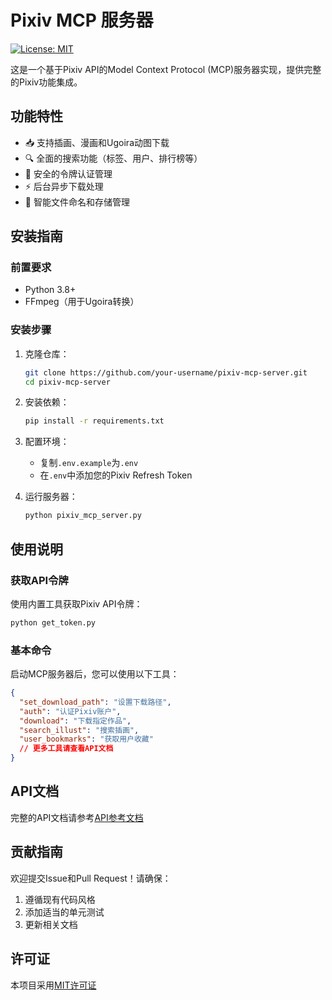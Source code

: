 # Pixiv MCP 服务器

[![License: MIT](https://img.shields.io/badge/License-MIT-yellow.svg)](https://opensource.org/licenses/MIT)

这是一个基于Pixiv API的Model Context Protocol (MCP)服务器实现，提供完整的Pixiv功能集成。

## 功能特性

- 📥 支持插画、漫画和Ugoira动图下载
- 🔍 全面的搜索功能（标签、用户、排行榜等）
- 🔑 安全的令牌认证管理
- ⚡ 后台异步下载处理
- 🎨 智能文件命名和存储管理

## 安装指南

### 前置要求
- Python 3.8+
- FFmpeg（用于Ugoira转换）

### 安装步骤
1. 克隆仓库：
   ```bash
   git clone https://github.com/your-username/pixiv-mcp-server.git
   cd pixiv-mcp-server
   ```

2. 安装依赖：
   ```bash
   pip install -r requirements.txt
   ```

3. 配置环境：
   - 复制`.env.example`为`.env`
   - 在`.env`中添加您的Pixiv Refresh Token

4. 运行服务器：
   ```bash
   python pixiv_mcp_server.py
   ```

## 使用说明

### 获取API令牌
使用内置工具获取Pixiv API令牌：
```bash
python get_token.py
```

### 基本命令
启动MCP服务器后，您可以使用以下工具：
```json
{
  "set_download_path": "设置下载路径",
  "auth": "认证Pixiv账户",
  "download": "下载指定作品",
  "search_illust": "搜索插画",
  "user_bookmarks": "获取用户收藏"
  // 更多工具请查看API文档
}
```

## API文档
完整的API文档请参考[API参考文档](docs/API_REFERENCE.md)

## 贡献指南
欢迎提交Issue和Pull Request！请确保：
1. 遵循现有代码风格
2. 添加适当的单元测试
3. 更新相关文档

## 许可证
本项目采用[MIT许可证](LICENSE)
